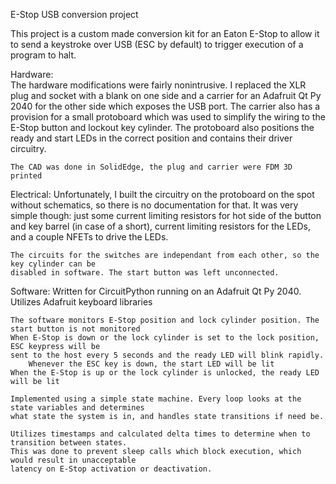 E-Stop USB conversion project

This project is a custom made conversion kit for an Eaton E-Stop to allow it to send a
	keystroke over USB (ESC by default) to trigger execution of a program to halt.

Hardware:	
	The hardware modifications were fairly nonintrusive. I replaced the XLR plug and socket with a
	blank on one side and a carrier for an Adafruit Qt Py 2040 for the other side which exposes
	the USB port. The carrier also has a provision for a small protoboard which was used to
	simplify the wiring to the E-Stop button and lockout key cylinder. The protoboard also
	positions the ready and start LEDs in the correct position and contains their driver
	circuitry.
	
	The CAD was done in SolidEdge, the plug and carrier were FDM 3D printed

Electrical:	
	Unfortunately, I built the circuitry on the protoboard on the spot without schematics, so there
	is no documentation for that. It was very simple though: just some current limiting resistors
	for hot side of the button and key barrel (in case of a short), current limiting resistors for
	the LEDs, and a couple NFETs to drive the LEDs.
	
	The circuits for the switches are independant from each other, so the key cylinder can be
	disabled in software. The start button was left unconnected.

Software:
	Written for CircuitPython running on an Adafruit Qt Py 2040. Utilizes Adafruit keyboard libraries

	The software monitors E-Stop position and lock cylinder position. The start button is not monitored
	When E-Stop is down or the lock cylinder is set to the lock position, ESC keypress will be
	sent to the host every 5 seconds and the ready LED will blink rapidly.
		Whenever the ESC key is down, the start LED will be lit
	When the E-Stop is up or the lock cylinder is unlocked, the ready LED will be lit
	
	Implemented using a simple state machine. Every loop looks at the state variables and determines
	what state the system is in, and handles state transitions if need be.
	
	Utilizes timestamps and calculated delta times to determine when to transition between states.
	This was done to prevent sleep calls which block execution, which would result in unacceptable
	latency on E-Stop activation or deactivation.